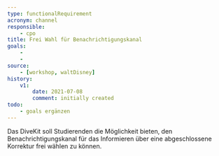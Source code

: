 ```yaml
---
type: functionalRequirement
acronym: channel
responsible: 
    - cpo
title: Frei Wahl für Benachrichtigungskanal
goals: 
    -
    -
source:
    - [workshop, waltDisney]
history:
    v1:
        date: 2021-07-08
        comment: initially created
todo: 
	- goals ergänzen
---
```


Das DiveKit soll Studierenden die Möglichkeit bieten, den Benachrichtigungskanal für das Informieren über eine abgeschlossene Korrektur frei wählen zu können.
